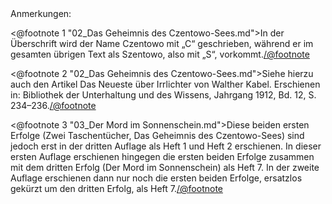 <div class="anmerkungen">Anmerkungen:</div>

<@footnote 1 "02_Das Geheimnis des Czentowo-Sees.md">In der Überschrift wird
der Name Czentowo mit „C“ geschrieben, während er im gesamten übrigen Text als
Szentowo, also mit „S“, vorkommt.</@footnote>

<@footnote 2 "02_Das Geheimnis des Czentowo-Sees.md">Siehe hierzu auch den
Artikel Das Neueste über Irrlichter von Walther Kabel. Erschienen in:
Bibliothek der Unterhaltung und des Wissens, Jahrgang 1912, Bd. 12, S.
234–236.</@footnote>

<@footnote 3 "03_Der Mord im Sonnenschein.md">Diese beiden ersten Erfolge (Zwei
Taschentücher, Das Geheimnis des Czentowo-Sees) sind jedoch erst in der dritten
Auflage als Heft 1 und Heft 2 erschienen. In dieser ersten Auflage erschienen
hingegen die ersten beiden Erfolge zusammen mit dem dritten Erfolg (Der Mord im
Sonnenschein) als Heft 7. In der zweite Auflage erschienen dann nur noch die
ersten beiden Erfolge, ersatzlos gekürzt um den dritten Erfolg, als Heft
7.</@footnote>

